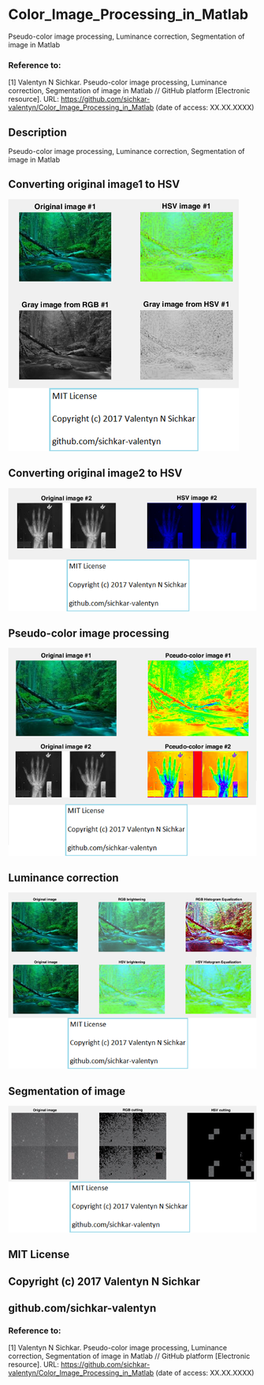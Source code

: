 # Color_Image_Processing_in_Matlab
Pseudo-color image processing, Luminance correction, Segmentation of image in Matlab

### Reference to:
[1] Valentyn N Sichkar. Pseudo-color image processing, Luminance correction, Segmentation of image in Matlab // GitHub platform [Electronic resource]. URL: https://github.com/sichkar-valentyn/Color_Image_Processing_in_Matlab (date of access: XX.XX.XXXX)

## Description
Pseudo-color image processing, Luminance correction, Segmentation of image in Matlab

## Converting original image1 to HSV
![Result](images/Converting_original_image1_to_HSV.png)

## Converting original image2 to HSV
![Result](images/Converting_original_image2_to_HSV.png)

## Pseudo-color image processing
![Result](images/Pseudo-color_image_processing.png)

## Luminance correction
![Result](images/Luminance_correction.png)

## Segmentation of image
![Result](images/Segmentation_of_image.png)

## MIT License
## Copyright (c) 2017 Valentyn N Sichkar
## github.com/sichkar-valentyn
### Reference to:
[1] Valentyn N Sichkar. Pseudo-color image processing, Luminance correction, Segmentation of image in Matlab // GitHub platform [Electronic resource]. URL: https://github.com/sichkar-valentyn/Color_Image_Processing_in_Matlab (date of access: XX.XX.XXXX)
